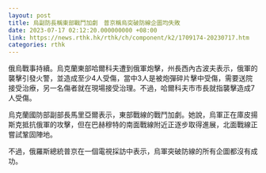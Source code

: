 ```yaml
---
layout: post
title: 烏副防長稱東部戰鬥加劇　普京稱烏突破防線企圖均失敗
date: 2023-07-17 02:12:20.000000000 +08:00
link: https://news.rthk.hk/rthk/ch/component/k2/1709174-20230717.htm
categories: rthk
---
```


俄烏戰事持續。烏克蘭東部哈爾科夫遭到俄軍炮擊，州長西內古波夫表示，俄軍的襲擊引發火警，並造成至少4人受傷，當中3人是被炮彈碎片擊中受傷，需要送院接受治療，另一名傷者就在現場接受治理。不過，哈爾科夫市市長就指襲擊造成7人受傷。

烏克蘭國防部副部長馬里亞爾表示，東部戰線的戰鬥加劇。她說，烏軍正在庫皮揚斯克抵抗俄軍的攻擊，但在巴赫穆特的南面戰線附近正逐步取得進展，北面戰線正嘗試鞏固陣地。

不過，俄羅斯總統普京在一個電視採訪中表示，烏軍突破防線的所有企圖都沒有成功。
